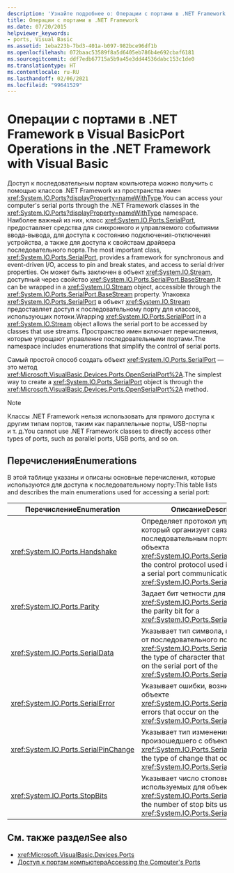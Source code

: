 ```yaml
---
description: 'Узнайте подробнее о: Операции с портами в .NET Framework в Visual Basic'
title: Операции с портами в .NET Framework
ms.date: 07/20/2015
helpviewer_keywords:
- ports, Visual Basic
ms.assetid: 1eba223b-7bd3-401a-b097-982bce96df1b
ms.openlocfilehash: 072baac53589f8a5d6405eb786b4e692cbaf6181
ms.sourcegitcommit: ddf7edb67715a5b9a45e3dd44536dabc153c1de0
ms.translationtype: HT
ms.contentlocale: ru-RU
ms.lasthandoff: 02/06/2021
ms.locfileid: "99641529"
---
```

# <a name="port-operations-in-the-net-framework-with-visual-basic"></a><span data-ttu-id="1cf01-103">Операции с портами в .NET Framework в Visual Basic</span><span class="sxs-lookup"><span data-stu-id="1cf01-103">Port Operations in the .NET Framework with Visual Basic</span></span>

<span data-ttu-id="1cf01-104">Доступ к последовательным портам компьютера можно получить с помощью классов .NET Framework из пространства имен <xref:System.IO.Ports?displayProperty=nameWithType>.</span><span class="sxs-lookup"><span data-stu-id="1cf01-104">You can access your computer's serial ports through the .NET Framework classes in the <xref:System.IO.Ports?displayProperty=nameWithType> namespace.</span></span> <span data-ttu-id="1cf01-105">Наиболее важный из них, класс <xref:System.IO.Ports.SerialPort>, предоставляет средства для синхронного и управляемого событиями ввода-вывода, для доступа к состоянию подключения-отключения устройства, а также для доступа к свойствам драйвера последовательного порта.</span><span class="sxs-lookup"><span data-stu-id="1cf01-105">The most important class, <xref:System.IO.Ports.SerialPort>, provides a framework for synchronous and event-driven I/O, access to pin and break states, and access to serial driver properties.</span></span> <span data-ttu-id="1cf01-106">Он может быть заключен в объект <xref:System.IO.Stream>, доступный через свойство <xref:System.IO.Ports.SerialPort.BaseStream>.</span><span class="sxs-lookup"><span data-stu-id="1cf01-106">It can be wrapped in a <xref:System.IO.Stream> object, accessible through the <xref:System.IO.Ports.SerialPort.BaseStream> property.</span></span> <span data-ttu-id="1cf01-107">Упаковка <xref:System.IO.Ports.SerialPort> в объект <xref:System.IO.Stream> предоставляет доступ к последовательному порту для классов, использующих потоки.</span><span class="sxs-lookup"><span data-stu-id="1cf01-107">Wrapping <xref:System.IO.Ports.SerialPort> in a <xref:System.IO.Stream> object allows the serial port to be accessed by classes that use streams.</span></span> <span data-ttu-id="1cf01-108">Пространство имен включает перечисления, которые упрощают управление последовательными портами.</span><span class="sxs-lookup"><span data-stu-id="1cf01-108">The namespace includes enumerations that simplify the control of serial ports.</span></span>

<span data-ttu-id="1cf01-109">Самый простой способ создать объект <xref:System.IO.Ports.SerialPort> — это метод <xref:Microsoft.VisualBasic.Devices.Ports.OpenSerialPort%2A>.</span><span class="sxs-lookup"><span data-stu-id="1cf01-109">The simplest way to create a <xref:System.IO.Ports.SerialPort> object is through the <xref:Microsoft.VisualBasic.Devices.Ports.OpenSerialPort%2A> method.</span></span>

> [!NOTE]
> <span data-ttu-id="1cf01-110">Классы .NET Framework нельзя использовать для прямого доступа к другим типам портов, таким как параллельные порты, USB-порты и т. д.</span><span class="sxs-lookup"><span data-stu-id="1cf01-110">You cannot use .NET Framework classes to directly access other types of ports, such as parallel ports, USB ports, and so on.</span></span>

## <a name="enumerations"></a><span data-ttu-id="1cf01-111">Перечисления</span><span class="sxs-lookup"><span data-stu-id="1cf01-111">Enumerations</span></span>

<span data-ttu-id="1cf01-112">В этой таблице указаны и описаны основные перечисления, которые используются для доступа к последовательному порту:</span><span class="sxs-lookup"><span data-stu-id="1cf01-112">This table lists and describes the main enumerations used for accessing a serial port:</span></span>

|<span data-ttu-id="1cf01-113">Перечисление</span><span class="sxs-lookup"><span data-stu-id="1cf01-113">Enumeration</span></span>|<span data-ttu-id="1cf01-114">Описание</span><span class="sxs-lookup"><span data-stu-id="1cf01-114">Description</span></span>|
|---|---|
|<xref:System.IO.Ports.Handshake>|<span data-ttu-id="1cf01-115">Определяет протокол управления, который организует связь с последовательным портом для объекта <xref:System.IO.Ports.SerialPort>.</span><span class="sxs-lookup"><span data-stu-id="1cf01-115">Specifies the control protocol used in establishing a serial port communication for a <xref:System.IO.Ports.SerialPort> object.</span></span>|
|<xref:System.IO.Ports.Parity>|<span data-ttu-id="1cf01-116">Задает бит четности для объекта <xref:System.IO.Ports.SerialPort>.</span><span class="sxs-lookup"><span data-stu-id="1cf01-116">Specifies the parity bit for a <xref:System.IO.Ports.SerialPort> object.</span></span>|
|<xref:System.IO.Ports.SerialData>|<span data-ttu-id="1cf01-117">Указывает тип символа, полученного от последовательного порта в объект <xref:System.IO.Ports.SerialPort>.</span><span class="sxs-lookup"><span data-stu-id="1cf01-117">Specifies the type of character that was received on the serial port of the <xref:System.IO.Ports.SerialPort> object.</span></span>|
|<xref:System.IO.Ports.SerialError>|<span data-ttu-id="1cf01-118">Указывает ошибки, возникшие в объекте <xref:System.IO.Ports.SerialPort>.</span><span class="sxs-lookup"><span data-stu-id="1cf01-118">Specifies errors that occur on the <xref:System.IO.Ports.SerialPort> object</span></span>|
|<xref:System.IO.Ports.SerialPinChange>|<span data-ttu-id="1cf01-119">Указывает тип изменения, произошедшего с объектом <xref:System.IO.Ports.SerialPort>.</span><span class="sxs-lookup"><span data-stu-id="1cf01-119">Specifies the type of change that occurred on the <xref:System.IO.Ports.SerialPort> object.</span></span>|
|<xref:System.IO.Ports.StopBits>|<span data-ttu-id="1cf01-120">Указывает число стоповых битов, используемых для объекта <xref:System.IO.Ports.SerialPort>.</span><span class="sxs-lookup"><span data-stu-id="1cf01-120">Specifies the number of stop bits used on the <xref:System.IO.Ports.SerialPort> object.</span></span>|

## <a name="see-also"></a><span data-ttu-id="1cf01-121">См. также раздел</span><span class="sxs-lookup"><span data-stu-id="1cf01-121">See also</span></span>

- <xref:Microsoft.VisualBasic.Devices.Ports>
- [<span data-ttu-id="1cf01-122">Доступ к портам компьютера</span><span class="sxs-lookup"><span data-stu-id="1cf01-122">Accessing the Computer's Ports</span></span>](accessing-the-computer-s-ports.md)
